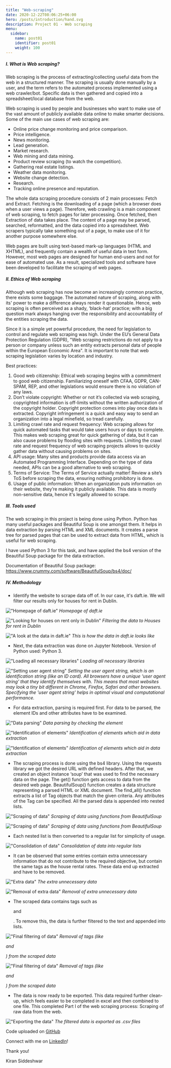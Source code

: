 ```yaml
---
title: "Web-scraping"
date: 2020-12-22T08:06:25+06:00
hero: /posts/introduction/hand.svg
description: Project 01 - Web scraping
menu:
  sidebar:
    name: post01
    identifier: post01
    weight: 100
---
```


##### I. What is Web scraping?
Web scraping is the process of extracting/collecting useful data from the web in a structured manner. The scraping is usually done manually by a user, and the term refers to the automated process implemented using a web crawler/bot. Specific data is then gathered and copied into a spreadsheet/local database from the web.

Web scraping is used by people and businesses who want to make use of the vast amount of publicly available data online to make smarter decisions. Some of the main use cases of web scraping are:

- Online price change monitoring and price comparison.
- Price intelligence.
- News monitoring.
- Lead generation.
- Market research.
- Web mining and data mining.
- Product review scraping (to watch the competition).
- Gathering real estate listings.
- Weather data monitoring.
- Website change detection.
- Research.
- Tracking online presence and reputation.

The whole data scraping procedure consists of 2 main processes: Fetch and Extract. Fetching is the downloading of a page (which a browser does when a user views a page). Therefore, web crawling is a main component of web scraping, to fetch pages for later processing. Once fetched, then Extraction of data takes place. The content of a page may be parsed, searched, reformatted, and the data copied into a spreadsheet. Web scrapers typically take something out of a page, to make use of it for another purpose somewhere else.

Web pages are built using text-based mark-up languages (HTML and XHTML), and frequently contain a wealth of useful data in text form. However, most web pages are designed for human end-users and not for ease of automated use. As a result, specialized tools and software have been developed to facilitate the scraping of web pages.


##### II. Ethics of Web scraping
Although web scraping has now become an increasingly common practice, there exists some baggage. The automated nature of scraping, along with its' power to make a difference always render it questionable. Hence, web scraping is often perceived as a shady, ‘black-hat’ practice; with a big question mark always hanging over the responsibility and accountability of the entities scraping the data.

Since it is a simple yet powerful procedure, the need for legislation to control and regulate web scraping was high. Under the EU’s General Data Protection Regulation (GDPR), "Web scraping restrictions do not apply to a person or company unless such an entity extracts personal data of people within the European Economic Area". It is important to note that web scraping legislation varies by location and industry.

Best practices:
1. Good web citizenship: Ethical web scraping begins with a commitment to good web citizenship. Familiarizing oneself with CFAA, GDPR, CAN-SPAM, REP, and other legislations would ensure there is no violation of any laws.
2. Don’t violate copyright: Whether or not it’s collected via web scraping, copyrighted information is off-limits without the written authorization of the copyright holder. Copyright protection comes into play once data is extracted. Copyright infringement is a quick and easy way to send an organization into a legal minefield, so tread carefully.
3. Limiting crawl rate and request frequency: Web scraping allows for quick automated tasks that would take users hours or days to complete. This makes web scraping great for quick gathering of data, but it can also cause problems by flooding sites with requests. Limiting the crawl rate and request frequency of web scraping projects allows to quickly gather data without causing problems on sites.
4. API usage: Many sites and products provide data access via an Automated Programming Interface. Depending on the type of data needed, APIs can be a good alternative to web scraping.
5. Terms of Service: The Terms of Service actually matter! Review a site’s ToS before scraping the data, ensuring nothing prohibitory is done.
6. Usage of public information: When an organization puts information on their website, they’re making it publicly available. This data is mostly non-sensitive data, hence it's legally allowed to scrape.


##### III. Tools used
The web scraping in this project is being done using Python. Python has many useful packages and Beautiful Soup is one amongst them. It helps in data extraction by parsing HTML and XML documents. It creates a parse tree for parsed pages that can be used to extract data from HTML, which is useful for web scraping.

I have used Python 3 for this task, and have applied the bs4 version of the Beautiful Soup package for the data extraction.

Documentation of Beautiful Soup package: https://www.crummy.com/software/BeautifulSoup/bs4/doc/


##### IV. Methodology
- Identify the website to scrape data off of. In our case, it's daft.ie. We will filter our results only for houses for rent in Dublin.

!["Homepage of daft.ie"](./images/img01.png)
*Homepage of daft.ie*

!["Looking for houses on rent only in Dublin"](./images/img02.png)
*Filtering the data to Houses for rent in Dublin*

!["A look at the data in daft.ie"](./images/img03.png)
*This is how the data in daft.ie looks like*

- Next, the data extraction was done on Jupyter Notebook. Version of Python used: Python 3.

!["Loading all necessary libraries"](./images/img04.png)
*Loading all necessary libraries*

!["Setting user agent string"](./images/img12.png)
*Setting the user agent string, which is an identification string (like an ID card). All browsers have a unique ‘user agent string’ that they identify themselves with. This means that most websites may look a tiny bit different in Chrome, Firefox, Safari and other browsers. Specifying the 'user agent string' helps in optimal visual and computational performance.*

- For data extraction, parsing is required first. For data to be parsed, the element IDs and other attributes have to be examined.

!["Data parsing"](./images/img05.png)
*Data parsing by checking the element*

!["Identification of elements"](./images/img06.png)
*Identification of elements which aid in data extraction*

!["Identification of elements"](./images/img10.png)
*Identification of elements which aid in data extraction*

- The scraping process is done using the bs4 library. Using the requests library we got the desired URL with defined headers. After that, we created an object instance ‘soup’ that was used to find the necessary data on the page. The get() function gets access to data from the desired web page. BeautifulSoup() function creates a data structure representing a parsed HTML or XML document. The find_all() function extracts a list of Tag objects that match the given criteria. Any attributes of the Tag can be specified. All the parsed data is appended into nested lists.

!["Scraping of data"](./images/img07.png)
*Scraping of data using functions from BeautifulSoup*

!["Scraping of data"](./images/img08.png)
*Scraping of data using functions from BeautifulSoup*

- Each nested list is then converted to a regular list for simplicity of usage.

!["Consolidation of data"](./images/img09.png)
*Consolidation of data into regular lists*

- It can be observed that some entries contain extra unnecessary information that do not contribute to the required objective, but contain the same tags as the house rental rates. These data end up extracted and have to be removed.

!["Extra data"](./images/img13.png)
*The extra unnecessary data*

!["Removal of extra data"](./images/img11.png)
*Removal of extra unnecessary data*

 - The scraped data contains tags such as <p> and <div>. To remove this, the data is further filtered to the text and appended into lists.

 !["Final filtering of data"](./images/img14.png)
 *Removal of tags (like <p> and <div>) from the scraped data*

 !["Final filtering of data"](./images/img15.png)
 *Removal of tags (like <p> and <div>) from the scraped data*

- The data is now ready to be exported. This data required further clean-up, which feels easier to be completed in excel and then combined to one file. This completed Part I of the web scraping process: Scraping of raw data from the web.

!["Exporting the data"](./images/img16.png)
*The filtered data is exported as .csv files*

Code uploaded on [GitHub]()

Connect with me on [LinkedIn](https://www.linkedin.com/in/kiran-siddeshwar)!

Thank you!

Kiran Siddeshwar
